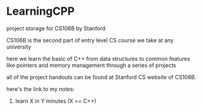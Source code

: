# LearningCPP
project storage for CS106B by Stanford 

CS106B is the second part of entry level CS course we take at any university

here we learn the basic of C++
from data structures to common features like pointers and memory management through a series of projects

all of the project handouts can be found at Stanford CS website of CS106B.

here's the link to my notes:
1. learn X in Y minutes (X == C++)